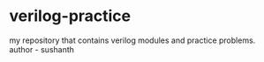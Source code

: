 # verilog-practice
my repository that contains verilog modules and practice problems.
<br>
author - sushanth
